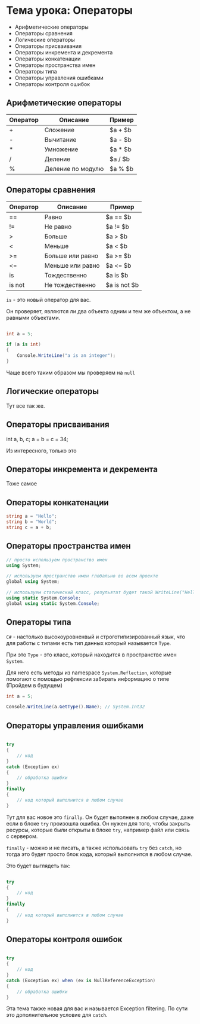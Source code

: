 # Тема урока: Операторы
- Арифметические операторы
- Операторы сравнения
- Логические операторы
- Операторы присваивания
- Операторы инкремента и декремента
- Операторы конкатенации
- Операторы пространства имен
- Операторы типа
- Операторы управления ошибками
- Операторы контроля ошибок


## Арифметические операторы

| Оператор | Описание | Пример |
|----------|----------|--------|
| + | Сложение | $a + $b |
| - | Вычитание | $a - $b |
| * | Умножение | $a * $b |
| / | Деление | $a / $b |
| % | Деление по модулю | $a % $b |

## Операторы сравнения

| Оператор | Описание | Пример |
|----------|----------|--------|
| == | Равно | $a == $b |
| != | Не равно | $a != $b |
| > | Больше | $a > $b |
| < | Меньше | $a < $b |
| >= | Больше или равно | $a >= $b |
| <= | Меньше или равно | $a <= $b |
| is | Тождественно | $a is $b |
| is not | Не тождественно | $a is not $b |


`is` - это новый оператор для вас. 

Он проверяет, являются ли два объекта одним и тем же объектом, а не равными объектами.

```csharp

int a = 5;

if (a is int) 
{
    Console.WriteLine("a is an integer");
}
```

Чаще всего таким образом мы проверяем на `null`


## Логические операторы

Тут все так же. 

## Операторы присваивания

int a, b, c;
a = b = c = 34;

Из интересного, только это

## Операторы инкремента и декремента

Тоже самое 

## Операторы конкатенации

```csharp
string a = "Hello";
string b = "World";
string c = a + b;
```

## Операторы пространства имен

```csharp
// просто используем пространство имен
using System; 

// используем пространство имен глобально во всем проекте
global using System;

// используем статический класс, резульятат будет такой WriteLine("Hello World");
using static System.Console;
global using static System.Console;

```

## Операторы типа

`C#` - настолько высокоуровненвый и строготипизированный язык, что для работы с типами есть тип данных который называется `Type`. 

При это `Type` - это класс, который находится в пространстве имен `System`.

Для него есть методы из namespace `System.Reflection`, которые помогают с помощью рефлексии забирать информацию о типе (Пройдем в будущем)

```csharp
int a = 5;

Console.WriteLine(a.GetType().Name); // System.Int32
```


## Операторы управления ошибками

```csharp

try
{
    // код
}
catch (Exception ex)
{
    // обработка ошибки
}
finally
{
    // код который выполнится в любом случае
}

```

Тут для вас новое это `finally`. Он будет выполнен в любом случае, даже если в блоке `try` произошла ошибка. Он нужен для того, чтобы закрыть ресурсы, которые были открыты в блоке `try`, например файл или связь с сервером. 

`finally` - можно и не писать, а также использовать `try` без `catch`, но тогда это будет просто блок кода, который выполнится в любом случае. 

Это будет выглядеть так:

```csharp

try
{
    // код
}
finally
{
    // код который выполнится в любом случае
}

```

## Операторы контроля ошибок

```csharp

try
{
    // код
}
catch (Exception ex) when (ex is NullReferenceException)
{
    // обработка ошибки
}

```

Эта тема также новая для вас и называется Exception filtering. По сути это дополнительное условие для `catch`. 






